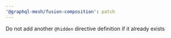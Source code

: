 ```yaml
---
'@graphql-mesh/fusion-composition': patch
---
```


Do not add another `@hidden` directive definition if it already exists
